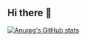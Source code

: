 ## Hi there 👋

[![Anurag's GitHub stats](https://github-readme-stats.vercel.app/api?username=fast4x)](https://github.com/anuraghazra/github-readme-stats)

<!--
**fast4x/fast4x** is a ✨ _special_ ✨ repository because its `README.md` (this file) appears on your GitHub profile.

Here are some ideas to get you started:

- 🔭 I’m currently working on ...
- 🌱 I’m currently learning ...
- 👯 I’m looking to collaborate on ...
- 🤔 I’m looking for help with ...
- 💬 Ask me about ...
- 📫 How to reach me: ...
- 😄 Pronouns: ...
- ⚡ Fun fact: ...
-->
